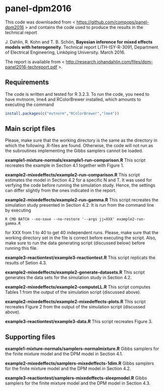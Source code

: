 # panel-dpm2016

This code was downloaded from < https://github.com/compops/panel-dpm2016 > and contains the code used to produce the results in the technical report

J. Dahlin, R. Kohn and T. B. Schön, **Bayesian inference for mixed effects models with heterogeneity**. Technical report LiTH-ISY-R-3091, Department of Electrical Engineering, Linköping University. March 2016. 

The report is available from < http://research.johandahlin.com/files/dpm-panel2016-techreport.pdf >.

Requirements
--------------
The code is written and tested for R 3.2.3. To run the code, you need to have mvtnorm, lme4 and RColorBrewer installed, which amounts to executing the command 
``` R
install.packages(c("mvtnorm","RColorBrewer","lme4"))
```

Main script files
--------------
Please, make sure that the working directory is the same as the directory in which the following .R-files are found. Otherwise, the code will not run as the subroutines implementing the Gibbs samplers cannot be loaded.

**example1-mixture-normals/example1-run-comparison.R** This script recreates the example in Section 4.1 together with Figure 1.

**example2-mixedeffects/example2-run-comparison.R** This script estimates the model in Section 4.2 for a specific N and T. It was used for verfying the code before running the simulation study. Hence, the settings can differ slightly from the ones indicated in the report. 

**example2-mixedeffects/example2-run-gamma.R** This script recreates the simulation study presented in Section 4.2. It is run from the command line by executing 
```
R CMD BATCH --no-save --no-restore '--args jj=XXX' example2-run-gamma.R
```
for XXX from 1 to 40 to get 40 independent runs. Please, make sure that the working directory set in the file is correct before executing the script. Also, make sure to run the data generating script (discussed below) before running this file.

**example3-reactiontest/example3-reactiontest.R** This script replicats the results of Setion 4.3.

**example2-mixedeffects/example2-generate-datasets.R** This script generates the data sets for the simulation study in Section 4.2.

**example2-mixedeffects/example2-computeLL.R** This script computes Tables 1 from the output of the simulation script (discussed above).

**example2-mixedeffects/example2-mixedeffects-plots.R** This script recreates Figure 2 from the output of the simulation script (discussed above).

**example3-reactiontest/example3-data.R** This script recreates Figure 3.

Supporting files
--------------
**example1-mixture-normals/samplers-normalmixture.R** Gibbs samplers for the finite mixture model and the DPM model in Section 4.1.

**example2-mixedeffects/samplers-mixedeffects-1dim.R** Gibbs samplers for the finite mixture model and the DPM model in Section 4.2.

**example3-reactiontest/samplers-mixedeffects-sleepmodel.R** Gibbs samplers for the finite mixture model and the DPM model in Section 4.3.

